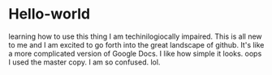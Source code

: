# Hello-world
learning how to use this thing
I am techinilogiocally impaired.  This is all new to me and I am excited to go forth into the great landscape of github.  It's like a more complicated version of Google Docs.  I like how simple it looks.
oops I used the master copy.  I am so confused. lol.
